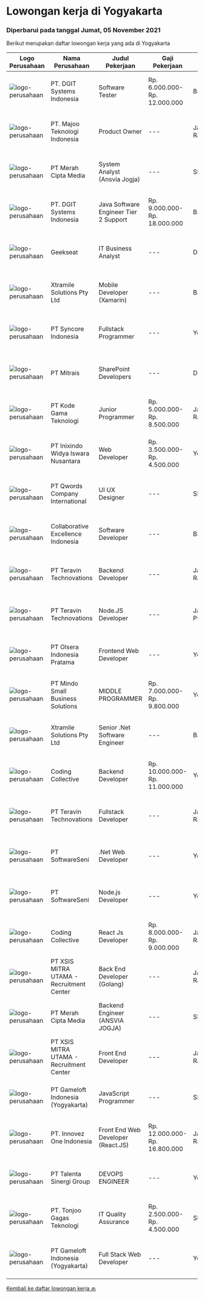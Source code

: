 
  # Lowongan kerja di Yogyakarta

  ### Diperbarui pada tanggal Jumat, 05 November 2021

  Berikut merupakan daftar lowongan kerja yang ada di Yogyakarta

  |Logo Perusahaan | Nama Perusahaan | Judul Pekerjaan | Gaji Pekerjaan | Lokasi | Deskripsi | Tanggal diunggah | Pranala |
  | -------------- | --------------- | --------------- | --------- | --------- | -------------- | ------- | ----------- |
  |![logo-perusahaan](https://image-service-cdn.seek.com.au/e1681d73e68b1b74b5b5136363b820dd70a250df/ee4dce1061f3f616224767ad58cb2fc751b8d2dc)|PT. DGIT Systems Indonesia|Software Tester|Rp. 6.000.000-Rp. 12.000.000|Bali|We believe work should be a fun development journey but the challenging one! Our great teams will support you to achieve that and delivering great...|Rabu, 03 November 2021|https://www.jobstreet.co.id/id/job/software-tester-3677932?token=0~79a2e94c-3d0e-4890-8e86-8235640aeeb8&sectionRank=1&jobId=jobstreet-id-job-3677932|
|![logo-perusahaan](https://image-service-cdn.seek.com.au/2a2c8a948d223cf92abbc34c9b4e6cee325386db/ee4dce1061f3f616224767ad58cb2fc751b8d2dc)|PT. Majoo Teknologi Indonesia|Product Owner|---|Jakarta Raya|Job Descriptions:Your daily activities are to gather business requirements, create detailed requirements, communicate requirements to the development...|Rabu, 03 November 2021|https://www.jobstreet.co.id/id/job/product-owner-3677446?token=0~79a2e94c-3d0e-4890-8e86-8235640aeeb8&sectionRank=2&jobId=jobstreet-id-job-3677446|
|![logo-perusahaan](https://image-service-cdn.seek.com.au/c147232e145e0b50c4b9343c2c2ad3c52173b953/ee4dce1061f3f616224767ad58cb2fc751b8d2dc)|PT Merah Cipta Media|System Analyst (Ansvia Jogja)|---|Sleman|PENEMPATAN SLEMAN, JOGJAKARTAJOB DESCRIPTIONS Divide large computer systems into partition to allow for easy management by individual engineers...|Rabu, 03 November 2021|https://www.jobstreet.co.id/id/job/system-analyst-ansvia-jogja-3677756?token=0~79a2e94c-3d0e-4890-8e86-8235640aeeb8&sectionRank=3&jobId=jobstreet-id-job-3677756|
|![logo-perusahaan](https://image-service-cdn.seek.com.au/e1681d73e68b1b74b5b5136363b820dd70a250df/ee4dce1061f3f616224767ad58cb2fc751b8d2dc)|PT. DGIT Systems Indonesia|Java Software Engineer Tier 2 Support|Rp. 9.000.000-Rp. 18.000.000|Bali|We are looking for a talented Java engineer to join an experienced team of engineers working on our flagship to support our products: Telflow, a...|Kamis, 04 November 2021|https://www.jobstreet.co.id/id/job/java-software-engineer-tier-2-support-3679533?token=0~79a2e94c-3d0e-4890-8e86-8235640aeeb8&sectionRank=4&jobId=jobstreet-id-job-3679533|
|![logo-perusahaan](https://image-service-cdn.seek.com.au/a94166d692fda70a364e9d5191d7ced8a65f1597/ee4dce1061f3f616224767ad58cb2fc751b8d2dc)|Geekseat|IT Business Analyst|---|Denpasar|We are currently looking for an exceptional and experienced Business Analyst to join our awesome team!The Role:IT Technical Business Analyst A...|Rabu, 03 November 2021|https://www.jobstreet.co.id/id/job/it-business-analyst-3678466?token=0~79a2e94c-3d0e-4890-8e86-8235640aeeb8&sectionRank=5&jobId=jobstreet-id-job-3678466|
|![logo-perusahaan](https://image-service-cdn.seek.com.au/886dbb766c5bd832cea6f1bb5b5374b094ca8917/ee4dce1061f3f616224767ad58cb2fc751b8d2dc)|Xtramile Solutions Pty Ltd|Mobile Developer (Xamarin)|---|Bali|Innovative job opportunity offering a high salary package, attractive bonus remuneration and full remote working arrangement.This role will help...|Kamis, 04 November 2021|https://www.jobstreet.co.id/id/job/mobile-developer-xamarin-3669519?token=0~79a2e94c-3d0e-4890-8e86-8235640aeeb8&sectionRank=6&jobId=jobstreet-id-job-3669519|
|![logo-perusahaan](https://image-service-cdn.seek.com.au/f66e19308d244eca3cf6778cd9ef51c4c4c6d355/ee4dce1061f3f616224767ad58cb2fc751b8d2dc)|PT Syncore Indonesia|Fullstack Programmer|---|Yogyakarta|Kualifikasi: Pendidikan minimal S1 jurusan Teknik Informasi atau linier Memiliki pengalaman kerja minimal 1 tahun di bidang yang sama  Pernah terlibat...|Rabu, 03 November 2021|https://www.jobstreet.co.id/id/job/fullstack-programmer-3663389?token=0~79a2e94c-3d0e-4890-8e86-8235640aeeb8&sectionRank=7&jobId=jobstreet-id-job-3663389|
|![logo-perusahaan](https://image-service-cdn.seek.com.au/969b0c47f133a1e0155056a5d964c63953dd6304/ee4dce1061f3f616224767ad58cb2fc751b8d2dc)|PT Mitrais|SharePoint Developers|---|Denpasar|Build your Career with Mitrais ! We're looking for experienced SharePoint Developers to be part of our team  What will you be doing? Develop REST APIs...|Kamis, 04 November 2021|https://www.jobstreet.co.id/id/job/sharepoint-developers-3668382?token=0~79a2e94c-3d0e-4890-8e86-8235640aeeb8&sectionRank=8&jobId=jobstreet-id-job-3668382|
|![logo-perusahaan](https://image-service-cdn.seek.com.au/68252c42c4168a1c8c01d2e4780afabda7581fcc/ee4dce1061f3f616224767ad58cb2fc751b8d2dc)|PT Kode Gama Teknologi|Junior Programmer|Rp. 5.000.000-Rp. 8.500.000|Jakarta Raya|Requirement: Usia maksimal 30 tahun Fresh graduate (D3/ S1) Mengetahui atau menguasai dasar front end (HTML, Javascript, CSS) ataupun salah satu...|Rabu, 03 November 2021|https://www.jobstreet.co.id/id/job/junior-programmer-3677657?token=0~79a2e94c-3d0e-4890-8e86-8235640aeeb8&sectionRank=9&jobId=jobstreet-id-job-3677657|
|![logo-perusahaan](https://image-service-cdn.seek.com.au/517d13e469b6266fbbf8bfe0dea8e6ee1a5d07b3/ee4dce1061f3f616224767ad58cb2fc751b8d2dc)|PT Inixindo Widya Iswara Nusantara|Web Developer|Rp. 3.500.000-Rp. 4.500.000|Yogyakarta|Mengembangkan aplikasi internal perusahaan Melakukan test integrasi sistem Mengembangkan aplikasi berbasis web  Persyaratan Minimal D3 Teknik...|Rabu, 03 November 2021|https://www.jobstreet.co.id/id/job/web-developer-3678142?token=0~79a2e94c-3d0e-4890-8e86-8235640aeeb8&sectionRank=10&jobId=jobstreet-id-job-3678142|
|![logo-perusahaan](https://image-service-cdn.seek.com.au/aea0d289c424aa6d3a94988c859ad854e0b0d758/ee4dce1061f3f616224767ad58cb2fc751b8d2dc)|PT Qwords Company International|UI UX Designer|---|Sleman|Job Descriptions : Develop an understanding of the end-users of the web or mobile application through research (user interviews, traffic data, etc)...|Rabu, 03 November 2021|https://www.jobstreet.co.id/id/job/ui-ux-designer-3666939?token=0~79a2e94c-3d0e-4890-8e86-8235640aeeb8&sectionRank=11&jobId=jobstreet-id-job-3666939|
|![logo-perusahaan](https://image-service-cdn.seek.com.au/7145b1ba6bc0dbd678e2bf86d776dd2b1b9b81f6/ee4dce1061f3f616224767ad58cb2fc751b8d2dc)|Collaborative Excellence Indonesia|Software Developer|---|Bali|Responsibilities: Design, coding, and testing of modules for various components of our product framework Capable of understanding and delivering...|Rabu, 03 November 2021|https://www.jobstreet.co.id/id/job/software-developer-3677115?token=0~79a2e94c-3d0e-4890-8e86-8235640aeeb8&sectionRank=12&jobId=jobstreet-id-job-3677115|
|![logo-perusahaan](https://image-service-cdn.seek.com.au/00c5fccd7e7da99c6c551506f244b709f37b24cb/ee4dce1061f3f616224767ad58cb2fc751b8d2dc)|PT Teravin Technovations|Backend Developer|---|Jakarta Raya|We are looking for a Java Developer with experience in building high-performing, scalable, enterprise-grade applications. You will be part of a...|Rabu, 03 November 2021|https://www.jobstreet.co.id/id/job/backend-developer-3667185?token=0~79a2e94c-3d0e-4890-8e86-8235640aeeb8&sectionRank=13&jobId=jobstreet-id-job-3667185|
|![logo-perusahaan](https://image-service-cdn.seek.com.au/00c5fccd7e7da99c6c551506f244b709f37b24cb/ee4dce1061f3f616224767ad58cb2fc751b8d2dc)|PT Teravin Technovations|Node.JS Developer|---|Jakarta Pusat|Requirements: Minimum 1 year experience in using Node.Js Good in English Creative Person, problem solving, good attitude, eager to learn Able to...|Rabu, 03 November 2021|https://www.jobstreet.co.id/id/job/node-js-developer-3667187?token=0~79a2e94c-3d0e-4890-8e86-8235640aeeb8&sectionRank=14&jobId=jobstreet-id-job-3667187|
|![logo-perusahaan](https://image-service-cdn.seek.com.au/9566707565c8ba196853b5f2d2876cfe1b690b97/ee4dce1061f3f616224767ad58cb2fc751b8d2dc)|PT Olsera Indonesia Pratama|Frontend Web Developer|---|Yogyakarta|Responsibilities: Development in an AGILE environment Create good product with accessibility and security compliance Create good product with...|Rabu, 03 November 2021|https://www.jobstreet.co.id/id/job/frontend-web-developer-3662670?token=0~79a2e94c-3d0e-4890-8e86-8235640aeeb8&sectionRank=15&jobId=jobstreet-id-job-3662670|
|![logo-perusahaan](https://image-service-cdn.seek.com.au/a8b7414271193c78b34706ef4a735adc855d252d/ee4dce1061f3f616224767ad58cb2fc751b8d2dc)|PT Mindo Small Business Solutions|MIDDLE PROGRAMMER|Rp. 7.000.000-Rp. 9.800.000|Yogyakarta|Expertise in one of these programming languages is a must (python, PHP or Golang). Good analytical skills and ability to follow the...|Rabu, 03 November 2021|https://www.jobstreet.co.id/id/job/middle-programmer-3667753?token=0~79a2e94c-3d0e-4890-8e86-8235640aeeb8&sectionRank=16&jobId=jobstreet-id-job-3667753|
|![logo-perusahaan](https://image-service-cdn.seek.com.au/886dbb766c5bd832cea6f1bb5b5374b094ca8917/ee4dce1061f3f616224767ad58cb2fc751b8d2dc)|Xtramile Solutions Pty Ltd|Senior .Net Software Engineer|---|Bali|Innovative job opportunity offering a high salary package, attractive bonus remuneration and full remote working arrangement.This role will help...|Kamis, 04 November 2021|https://www.jobstreet.co.id/id/job/senior-net-software-engineer-3669382?token=0~79a2e94c-3d0e-4890-8e86-8235640aeeb8&sectionRank=17&jobId=jobstreet-id-job-3669382|
|![logo-perusahaan](https://image-service-cdn.seek.com.au/173d90a4796b9060b32d48ba09d1cc3a5bacc8b1/ee4dce1061f3f616224767ad58cb2fc751b8d2dc)|Coding Collective|Backend Developer|Rp. 10.000.000-Rp. 11.000.000|Yogyakarta|Requirements: Engineering wisdom equivalent to 2 years of experiences. Excellent English communication skills. Programming language excellence in...|Rabu, 03 November 2021|https://www.jobstreet.co.id/id/job/backend-developer-3677434?token=0~79a2e94c-3d0e-4890-8e86-8235640aeeb8&sectionRank=18&jobId=jobstreet-id-job-3677434|
|![logo-perusahaan](https://image-service-cdn.seek.com.au/00c5fccd7e7da99c6c551506f244b709f37b24cb/ee4dce1061f3f616224767ad58cb2fc751b8d2dc)|PT Teravin Technovations|Fullstack Developer|---|Jakarta Raya|We are looking for a Senior Java Developer with experience in building high-performing, scalable, enterprise-grade applications. You will be part of a...|Rabu, 03 November 2021|https://www.jobstreet.co.id/id/job/fullstack-developer-3667111?token=0~79a2e94c-3d0e-4890-8e86-8235640aeeb8&sectionRank=19&jobId=jobstreet-id-job-3667111|
|![logo-perusahaan](https://image-service-cdn.seek.com.au/393cbd35937367d43a3529dfac0f6113ca277565/ee4dce1061f3f616224767ad58cb2fc751b8d2dc)|PT SoftwareSeni|.Net Web Developer|---|Yogyakarta|SoftwareSeni is a Software Development Company based in Yogyakarta &amp; Sydney, Australia. We have been designing and developing phone apps,...|Selasa, 02 November 2021|https://www.jobstreet.co.id/id/job/net-web-developer-3675855?token=0~79a2e94c-3d0e-4890-8e86-8235640aeeb8&sectionRank=20&jobId=jobstreet-id-job-3675855|
|![logo-perusahaan](https://image-service-cdn.seek.com.au/393cbd35937367d43a3529dfac0f6113ca277565/ee4dce1061f3f616224767ad58cb2fc751b8d2dc)|PT SoftwareSeni|Node.js Developer|---|Yogyakarta|SoftwareSeni is a Software Development Company based in Yogyakarta &amp; Sydney, Australia. We have been designing and developing phone apps,...|Selasa, 02 November 2021|https://www.jobstreet.co.id/id/job/node-js-developer-3661029?token=0~79a2e94c-3d0e-4890-8e86-8235640aeeb8&sectionRank=21&jobId=jobstreet-id-job-3661029|
|![logo-perusahaan](https://image-service-cdn.seek.com.au/173d90a4796b9060b32d48ba09d1cc3a5bacc8b1/ee4dce1061f3f616224767ad58cb2fc751b8d2dc)|Coding Collective|React Js Developer|Rp. 8.000.000-Rp. 9.000.000|Jakarta Raya|Requirements: Experience in React Js, Node Js (Knowledge in Typescript is a plus). Expertise in Object-Oriented Programming and Web Service (RESTfull...|Rabu, 03 November 2021|https://www.jobstreet.co.id/id/job/react-js-developer-3677438?token=0~79a2e94c-3d0e-4890-8e86-8235640aeeb8&sectionRank=22&jobId=jobstreet-id-job-3677438|
|![logo-perusahaan](https://image-service-cdn.seek.com.au/fa12dd378bd230f83b9ccd636b4121ebbb347455/ee4dce1061f3f616224767ad58cb2fc751b8d2dc)|PT XSIS MITRA UTAMA - Recruitment Center|Back End Developer (Golang)|---|Jakarta Raya|Job Responsibilities : Design, build, and maintain the server-side of software application i.e. build the structure of software application. Set...|Selasa, 02 November 2021|https://www.jobstreet.co.id/id/job/back-end-developer-golang-3676814?token=0~79a2e94c-3d0e-4890-8e86-8235640aeeb8&sectionRank=23&jobId=jobstreet-id-job-3676814|
|![logo-perusahaan](https://image-service-cdn.seek.com.au/c147232e145e0b50c4b9343c2c2ad3c52173b953/ee4dce1061f3f616224767ad58cb2fc751b8d2dc)|PT Merah Cipta Media|Backend Engineer (ANSVIA JOGJA)|---|Sleman|Responsibilities Formulate program specifications and basic prototypes. Transform software designs and specifications into high functioning code in...|Selasa, 02 November 2021|https://www.jobstreet.co.id/id/job/backend-engineer-ansvia-jogja-3675880?token=0~79a2e94c-3d0e-4890-8e86-8235640aeeb8&sectionRank=24&jobId=jobstreet-id-job-3675880|
|![logo-perusahaan](https://image-service-cdn.seek.com.au/fa12dd378bd230f83b9ccd636b4121ebbb347455/ee4dce1061f3f616224767ad58cb2fc751b8d2dc)|PT XSIS MITRA UTAMA - Recruitment Center|Front End Developer|---|Jakarta Raya|Job Description : Develop new user facing features Write reusable code and libraries Enhance application for maximum speed and scalability Validate...|Selasa, 02 November 2021|https://www.jobstreet.co.id/id/job/front-end-developer-3676792?token=0~79a2e94c-3d0e-4890-8e86-8235640aeeb8&sectionRank=25&jobId=jobstreet-id-job-3676792|
|![logo-perusahaan](https://image-service-cdn.seek.com.au/e71d517696b76186b066fae7807098ca294c66fd/ee4dce1061f3f616224767ad58cb2fc751b8d2dc)|PT Gameloft Indonesia (Yogyakarta)|JavaScript Programmer|---|Sleman|Under the supervision of APAC Lead and Programmer Division Lead, the JavaScript Programmer is expected to do research, propose solutions, implement...|Senin, 01 November 2021|https://www.jobstreet.co.id/id/job/javascript-programmer-3674964?token=0~79a2e94c-3d0e-4890-8e86-8235640aeeb8&sectionRank=26&jobId=jobstreet-id-job-3674964|
|![logo-perusahaan](https://image-service-cdn.seek.com.au/5ac1ce894c015b4831ba1d1458ad5a1b4e630a93/ee4dce1061f3f616224767ad58cb2fc751b8d2dc)|PT. Innovez One Indonesia|Front End Web Developer (React.JS)|Rp. 12.000.000-Rp. 16.800.000|Jakarta Raya|Front End Web Developer (React.JS) We are looking for an experienced and talented senior front end developer (React.JS) to join our team to work on...|Rabu, 03 November 2021|https://www.jobstreet.co.id/id/job/front-end-web-developer-react-js-3663061?token=0~79a2e94c-3d0e-4890-8e86-8235640aeeb8&sectionRank=27&jobId=jobstreet-id-job-3663061|
|![logo-perusahaan](https://image-service-cdn.seek.com.au/401559aa8ccb179bb43a66c5b3435b61567e2e21/ee4dce1061f3f616224767ad58cb2fc751b8d2dc)|PT Talenta Sinergi Group|DEVOPS ENGINEER|---|Yogyakarta|JOB DESCRIPTION: Build, monitor, and improve our web application CI/CD pipelines (using GitLab CI/CD) Collaborate with software development teams to...|Rabu, 03 November 2021|https://www.jobstreet.co.id/id/job/devops-engineer-3662666?token=0~79a2e94c-3d0e-4890-8e86-8235640aeeb8&sectionRank=28&jobId=jobstreet-id-job-3662666|
|![logo-perusahaan](https://image-service-cdn.seek.com.au/a083bcf6cafe02d372853a92180973ccc0b39376/ee4dce1061f3f616224767ad58cb2fc751b8d2dc)|PT. Tonjoo Gagas Teknologi|IT Quality Assurance|Rp. 2.500.000-Rp. 4.500.000|Sleman|✔ Requirement: Minimal berpendidikan Diploma (D3) / Sarjana (S1), lulusan teknik informatika atau sistem informasi diutamakan Usia maksimal 30 tahun....|Minggu, 31 Oktober 2021|https://www.jobstreet.co.id/id/job/it-quality-assurance-3660374?token=0~79a2e94c-3d0e-4890-8e86-8235640aeeb8&sectionRank=29&jobId=jobstreet-id-job-3660374|
|![logo-perusahaan](https://image-service-cdn.seek.com.au/e71d517696b76186b066fae7807098ca294c66fd/ee4dce1061f3f616224767ad58cb2fc751b8d2dc)|PT Gameloft Indonesia (Yogyakarta)|Full Stack Web Developer|---|Yogyakarta|Job DescriptionResponsibilities:  Work with the team members to translate existing requirements into reporting tools and services according to the...|Senin, 01 November 2021|https://www.jobstreet.co.id/id/job/full-stack-web-developer-3674912?token=0~79a2e94c-3d0e-4890-8e86-8235640aeeb8&sectionRank=30&jobId=jobstreet-id-job-3674912|


  [Kembali ke daftar lowongan kerja 🔙](../README.md#daftar-lowongan-kerja)
  